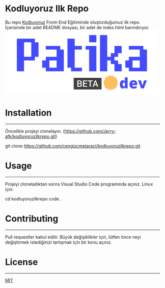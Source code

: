 # Kodluyoruz Ilk Repo
Bu repo [Kodluyoruz](https://www.kodluyoruz.org/Kodluyoruz) Front-End Eğitiminde oluşturduğumuz ilk repo. İçerisinde bir adet README dosyası, bir adet de index.html barındırıyor.
![Philadelphia's Magic Gardens. This place was so cool!](/img/patikaLogo.png "Philadelphia's Magic Gardens")
# Installation
---
Öncelikle projeyi clonelayın. (https://github.com/Jerry-afk/kodluyoruzilkrepo.git)
 
git clone https://github.com/cengizcmataraci/kodluyoruzilkrepo.git 

# Usage
---
Projeyi cloneladıktan sonra Visual Studio Code programında açınız.
Linux için:

cd kodluyoruzilkrepo
code .

# Contributing
---
Pull requestler kabul edilir. Büyük değişiklikler için, lütfen önce neyi değiştirmek istediğinizi tartışmak için bir konu açınız.
# License
---
[MIT](https://choosealicense.com/licenses/mit/)

